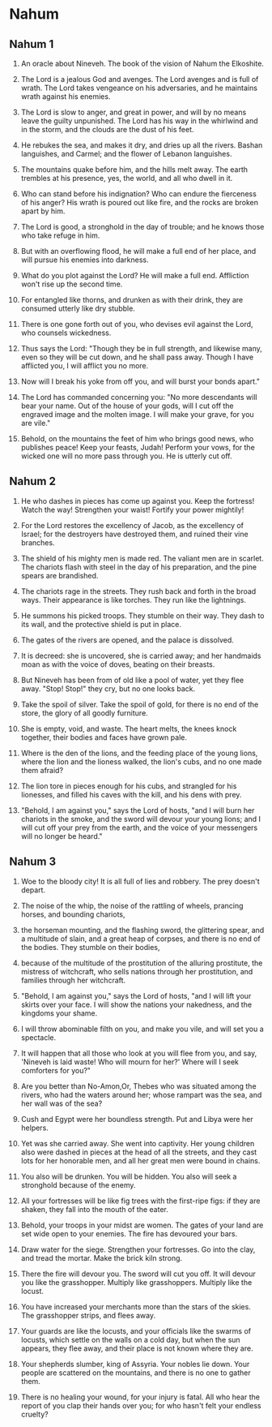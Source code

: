 # Nahum

## Nahum 1

1. An oracle about Nineveh. The book of the vision of Nahum the Elkoshite.

2. The Lord is a jealous God and avenges. The Lord avenges and is full of wrath. The Lord takes vengeance on his adversaries, and he maintains wrath against his enemies.

3. The Lord is slow to anger, and great in power, and will by no means leave the guilty unpunished. The Lord has his way in the whirlwind and in the storm, and the clouds are the dust of his feet.

4. He rebukes the sea, and makes it dry, and dries up all the rivers. Bashan languishes, and Carmel; and the flower of Lebanon languishes.

5. The mountains quake before him, and the hills melt away. The earth trembles at his presence, yes, the world, and all who dwell in it.

6. Who can stand before his indignation? Who can endure the fierceness of his anger? His wrath is poured out like fire, and the rocks are broken apart by him.

7. The Lord is good, a stronghold in the day of trouble; and he knows those who take refuge in him.

8. But with an overflowing flood, he will make a full end of her place, and will pursue his enemies into darkness.

9. What do you plot against the Lord? He will make a full end. Affliction won't rise up the second time.

10. For entangled like thorns, and drunken as with their drink, they are consumed utterly like dry stubble.

11. There is one gone forth out of you, who devises evil against the Lord, who counsels wickedness.

12. Thus says the Lord: "Though they be in full strength, and likewise many, even so they will be cut down, and he shall pass away. Though I have afflicted you, I will afflict you no more.

13. Now will I break his yoke from off you, and will burst your bonds apart."

14. The Lord has commanded concerning you: "No more descendants will bear your name. Out of the house of your gods, will I cut off the engraved image and the molten image. I will make your grave, for you are vile." 

15. Behold, on the mountains the feet of him who brings good news, who publishes peace! Keep your feasts, Judah! Perform your vows, for the wicked one will no more pass through you. He is utterly cut off.  

## Nahum 2

1. He who dashes in pieces has come up against you. Keep the fortress! Watch the way! Strengthen your waist! Fortify your power mightily!

2. For the Lord restores the excellency of Jacob, as the excellency of Israel; for the destroyers have destroyed them, and ruined their vine branches.

3. The shield of his mighty men is made red. The valiant men are in scarlet. The chariots flash with steel in the day of his preparation, and the pine spears are brandished.

4. The chariots rage in the streets. They rush back and forth in the broad ways. Their appearance is like torches. They run like the lightnings.

5. He summons his picked troops. They stumble on their way. They dash to its wall, and the protective shield is put in place.

6. The gates of the rivers are opened, and the palace is dissolved.

7. It is decreed: she is uncovered, she is carried away; and her handmaids moan as with the voice of doves, beating on their breasts.

8. But Nineveh has been from of old like a pool of water, yet they flee away. "Stop! Stop!" they cry, but no one looks back.

9. Take the spoil of silver. Take the spoil of gold, for there is no end of the store, the glory of all goodly furniture.

10. She is empty, void, and waste. The heart melts, the knees knock together, their bodies and faces have grown pale.

11. Where is the den of the lions, and the feeding place of the young lions, where the lion and the lioness walked, the lion's cubs, and no one made them afraid?

12. The lion tore in pieces enough for his cubs, and strangled for his lionesses, and filled his caves with the kill, and his dens with prey.

13. "Behold, I am against you," says the Lord of hosts, "and I will burn her chariots in the smoke, and the sword will devour your young lions; and I will cut off your prey from the earth, and the voice of your messengers will no longer be heard."  

## Nahum 3

1. Woe to the bloody city! It is all full of lies and robbery. The prey doesn't depart.

2. The noise of the whip, the noise of the rattling of wheels, prancing horses, and bounding chariots,

3. the horseman mounting, and the flashing sword, the glittering spear, and a multitude of slain, and a great heap of corpses, and there is no end of the bodies. They stumble on their bodies,

4. because of the multitude of the prostitution of the alluring prostitute, the mistress of witchcraft, who sells nations through her prostitution, and families through her witchcraft.

5. "Behold, I am against you," says the Lord of hosts, "and I will lift your skirts over your face. I will show the nations your nakedness, and the kingdoms your shame.

6. I will throw abominable filth on you, and make you vile, and will set you a spectacle.

7. It will happen that all those who look at you will flee from you, and say, 'Nineveh is laid waste! Who will mourn for her?' Where will I seek comforters for you?" 

8. Are you better than No-Amon,Or, Thebes who was situated among the rivers, who had the waters around her; whose rampart was the sea, and her wall was of the sea?

9. Cush and Egypt were her boundless strength. Put and Libya were her helpers.

10. Yet was she carried away. She went into captivity. Her young children also were dashed in pieces at the head of all the streets, and they cast lots for her honorable men, and all her great men were bound in chains.

11. You also will be drunken. You will be hidden. You also will seek a stronghold because of the enemy.

12. All your fortresses will be like fig trees with the first-ripe figs: if they are shaken, they fall into the mouth of the eater.

13. Behold, your troops in your midst are women. The gates of your land are set wide open to your enemies. The fire has devoured your bars.

14. Draw water for the siege. Strengthen your fortresses. Go into the clay, and tread the mortar. Make the brick kiln strong.

15. There the fire will devour you. The sword will cut you off. It will devour you like the grasshopper. Multiply like grasshoppers. Multiply like the locust.

16. You have increased your merchants more than the stars of the skies. The grasshopper strips, and flees away.

17. Your guards are like the locusts, and your officials like the swarms of locusts, which settle on the walls on a cold day, but when the sun appears, they flee away, and their place is not known where they are.

18. Your shepherds slumber, king of Assyria. Your nobles lie down. Your people are scattered on the mountains, and there is no one to gather them.

19. There is no healing your wound, for your injury is fatal. All who hear the report of you clap their hands over you; for who hasn't felt your endless cruelty?   